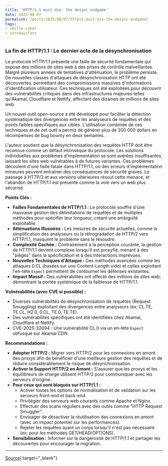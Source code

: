 ```yaml
---
title: 'HTTP/1.1 must die: the desync endgame'
date: 2025-08-07
permalink: /posts/2025/08/07/http11-must-die-the-desync-endgame/
tags:
- veille-cyber
- zerodaysfans
---
```

### La fin de HTTP/1.1 : Le dernier acte de la désynchronisation

Le protocole HTTP/1.1 présente une faille de sécurité fondamentale qui expose des millions de sites web à des prises de contrôle malveillantes. Malgré plusieurs années de tentatives d'atténuation, le problème persiste. De nouvelles classes d'attaques de désynchronisation HTTP ont été découvertes, permettant des compromissions massives d'informations d'identification utilisateur. Ces techniques ont été exploitées pour découvrir des vulnérabilités critiques dans des infrastructures majeures telles qu'Akamai, Cloudflare et Netlify, affectant des dizaines de millions de sites web.

Un nouvel outil open-source a été développé pour faciliter la détection systématique des divergences entre les analyseurs de requêtes et des points faibles spécifiques aux cibles. L'utilisation combinée de ces techniques et de cet outil a permis de générer plus de 200 000 dollars en récompenses de bug bounty en deux semaines.

L'auteur soutient que la désynchronisation des requêtes HTTP doit être reconnue comme un défaut intrinsèque du protocole. Les solutions individuelles aux problèmes d'implémentation se sont avérées insuffisantes, laissant les sites web vulnérables à de futures variantes. Ces problèmes découlent d'une faille fatale dans HTTP/1.1, où des erreurs d'implémentation mineures peuvent entraîner des conséquences de sécurité graves. Le passage à HTTP/2 et aux versions ultérieures résout cette menace, et l'abandon de HTTP/1.1 est présenté comme la voie vers un web plus sécurisé.

**Points Clés :**

*   **Failles Fondamentales de HTTP/1.1 :** Le protocole souffre d'une mauvaise gestion des délimitations de requêtes et de multiples méthodes pour spécifier leur longueur, créant une ambiguïté exploitable.
*   **Atténuations Illusoires :** Les mesures de sécurité actuelles, comme la simplification des analyseurs ou la rétrogradation de HTTP/2 vers HTTP/1.1, masquent le problème sans le résoudre.
*   **Complexité Cachée :** Contrairement à la perception courante, la gestion de HTTP/1.1 devient complexe lorsqu'il est proxyfié, menant à des "pièges" dans la spécification et à des interactions imprévues.
*   **Nouvelles Techniques d'Attaque :** Des méthodes avancées comme les attaques 0.CL (basées sur une Content-Length vide) et celles exploitant l'en-tête `Expect` permettent de contourner les défenses existantes.
*   **Impact Massif :** Des vulnérabilités ont affecté des millions de sites web, démontrant la portée systémique de la faiblesse de HTTP/1.1.

**Vulnérabilités (avec CVE si possible) :**

*   Diverses vulnérabilités de désynchronisation de requêtes (Request Smuggling) exploitant des divergences entre analyseurs (ex: CL.TE, TE.CL, H2.0, 0.CL, TE.0, TE.TE).
*   Des vulnérabilités spécifiques ont été identifiées chez Akamai, Cloudflare et Netlify.
*   CVE-2025-32094 : Une vulnérabilité CL.0 via un en-tête `Expect` obfusqué sur Akamai CDN.

**Recommandations :**

*   **Adopter HTTP/2 :** Migrer vers HTTP/2 pour les connexions en amont des proxys afin de bénéficier d'une meilleure gestion des requêtes et de réduire considérablement le risque de désynchronisation.
*   **Activer le Support HTTP/2 en Amont :** S'assurer que les proxys et les équilibreurs de charge utilisent HTTP/2 pour communiquer avec les serveurs d'origine.
*   **Pour ceux qui sont bloqués sur HTTP/1.1 :**
    *   Activer toutes les options de normalisation et de validation sur les serveurs front-end et back-end.
    *   Privilégier des serveurs web courants comme Apache et Nginx.
    *   Effectuer des scans réguliers avec des outils comme "HTTP Request Smuggler".
    *   Envisager de désactiver la réutilisation des connexions en amont (avec un impact potentiel sur les performances).
    *   Rejeter les requêtes ayant un corps lorsqu'il n'est pas nécessaire (ex: pour les méthodes GET/HEAD/OPTIONS).
*   **Sensibilisation :** Informer sur la dangerosité de HTTP/1.1 et partager les découvertes pour encourager la migration.

---
[Source](https://portswigger.net/research/http1-must-die){:target="_blank"}

